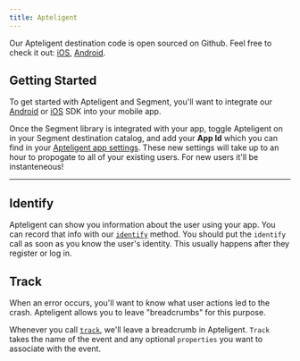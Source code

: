 ```yaml
---
title: Apteligent
---
```


Our Apteligent destination code is open sourced on Github. Feel free to check it out: [iOS](https://github.com/segment-integrations/analytics-ios-integration-crittercism), [Android](https://github.com/segment-integrations/analytics-android-integration-crittercism).

## Getting Started

To get started with Apteligent and Segment, you'll want to integrate our [Android](/docs/sources/mobile/android/) or [iOS](/docs/sources/mobile/ios/) SDK into your mobile app.

Once the Segment library is integrated with your app, toggle Apteligent on in your Segment destination catalog, and add your **App Id** which you can find in your [Apteligent app settings](https://app.apteligent.com/developers/login). These new settings will take up to an hour to propogate to all of your existing users. For new users it'll be instanteneous!

- - -


## Identify

Apteligent can show you information about the user using your app. You can record that info with our [`identify`](/docs/spec/identify/) method. You should put the `identify` call as soon as you know the user's identity. This usually happens after they register or log in.


## Track

When an error occurs, you'll want to know what user actions led to the crash. Apteligent allows you to leave "breadcrumbs" for this purpose.

Whenever you call [`track`](/docs/spec/track/), we'll leave a breadcrumb in Apteligent. `Track` takes the name of the event and any optional `properties` you want to associate with the event.
